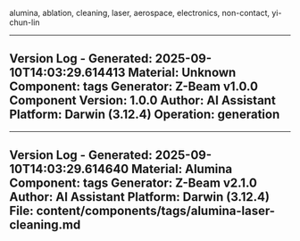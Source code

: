 alumina, ablation, cleaning, laser, aerospace, electronics, non-contact, yi-chun-lin

---
Version Log - Generated: 2025-09-10T14:03:29.614413
Material: Unknown
Component: tags
Generator: Z-Beam v1.0.0
Component Version: 1.0.0
Author: AI Assistant
Platform: Darwin (3.12.4)
Operation: generation
---

---
Version Log - Generated: 2025-09-10T14:03:29.614640
Material: Alumina
Component: tags
Generator: Z-Beam v2.1.0
Author: AI Assistant
Platform: Darwin (3.12.4)
File: content/components/tags/alumina-laser-cleaning.md
---